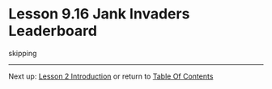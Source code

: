 # Lesson 9.16 Jank Invaders Leaderboard

skipping

- - -
Next up: [Lesson 2 Introduction](ND024_Part4_Lesson10_01.md) or return to [Table Of Contents](./ND024_TableOfContents.md)
